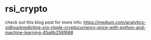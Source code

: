 # rsi_crypto

check out this blog post for more info:
https://medium.com/analytics-vidhya/predicting-xrp-ripple-cryptocurrency-price-with-python-and-machine-learning-45a6b258f688

